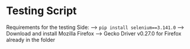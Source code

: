 # Testing Script

Requirements for the testing Side:
--> `pip install selenium==3.141.0`
--> Download and install Mozilla Firefox
--> Gecko Driver v0.27.0 for Firefox already in the folder